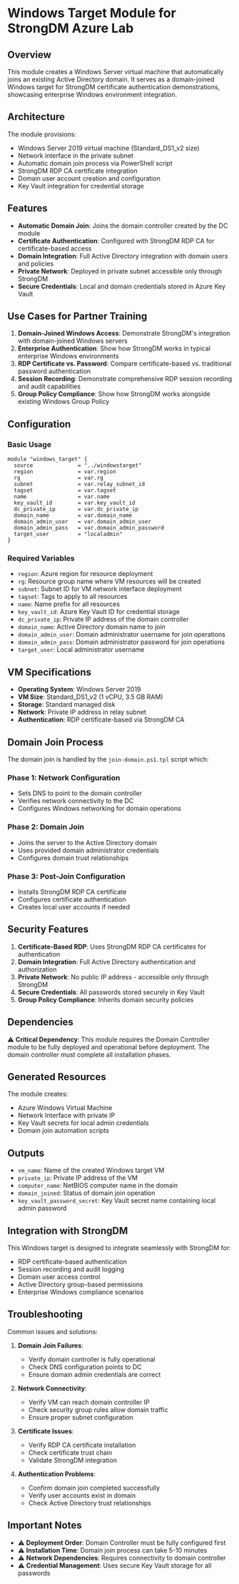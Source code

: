 # Windows Target Module for StrongDM Azure Lab

## Overview

This module creates a Windows Server virtual machine that automatically joins an existing Active Directory domain. It serves as a domain-joined Windows target for StrongDM certificate authentication demonstrations, showcasing enterprise Windows environment integration.

## Architecture

The module provisions:
- Windows Server 2019 virtual machine (Standard_DS1_v2 size)
- Network interface in the private subnet
- Automatic domain join process via PowerShell script
- StrongDM RDP CA certificate integration
- Domain user account creation and configuration
- Key Vault integration for credential storage

## Features

- **Automatic Domain Join**: Joins the domain controller created by the DC module
- **Certificate Authentication**: Configured with StrongDM RDP CA for certificate-based access
- **Domain Integration**: Full Active Directory integration with domain users and policies
- **Private Network**: Deployed in private subnet accessible only through StrongDM
- **Secure Credentials**: Local and domain credentials stored in Azure Key Vault

## Use Cases for Partner Training

1. **Domain-Joined Windows Access**: Demonstrate StrongDM's integration with domain-joined Windows servers
2. **Enterprise Authentication**: Show how StrongDM works in typical enterprise Windows environments
3. **RDP Certificate vs. Password**: Compare certificate-based vs. traditional password authentication
4. **Session Recording**: Demonstrate comprehensive RDP session recording and audit capabilities
5. **Group Policy Compliance**: Show how StrongDM works alongside existing Windows Group Policy

## Configuration

### Basic Usage

```hcl
module "windows_target" {
  source              = "../windowstarget"
  region              = var.region
  rg                  = var.rg
  subnet              = var.relay_subnet_id
  tagset              = var.tagset
  name                = var.name
  key_vault_id        = var.key_vault_id
  dc_private_ip       = var.dc_private_ip
  domain_name         = var.domain_name
  domain_admin_user   = var.domain_admin_user
  domain_admin_pass   = var.domain_admin_password
  target_user         = "localadmin"
}
```

### Required Variables

- `region`: Azure region for resource deployment
- `rg`: Resource group name where VM resources will be created
- `subnet`: Subnet ID for VM network interface deployment
- `tagset`: Tags to apply to all resources
- `name`: Name prefix for all resources
- `key_vault_id`: Azure Key Vault ID for credential storage
- `dc_private_ip`: Private IP address of the domain controller
- `domain_name`: Active Directory domain name to join
- `domain_admin_user`: Domain administrator username for join operations
- `domain_admin_pass`: Domain administrator password for join operations
- `target_user`: Local administrator username

## VM Specifications

- **Operating System**: Windows Server 2019
- **VM Size**: Standard_DS1_v2 (1 vCPU, 3.5 GB RAM)
- **Storage**: Standard managed disk
- **Network**: Private IP address in relay subnet
- **Authentication**: RDP certificate-based via StrongDM CA

## Domain Join Process

The domain join is handled by the `join-domain.ps1.tpl` script which:

### Phase 1: Network Configuration
- Sets DNS to point to the domain controller
- Verifies network connectivity to the DC
- Configures Windows networking for domain operations

### Phase 2: Domain Join
- Joins the server to the Active Directory domain
- Uses provided domain administrator credentials
- Configures domain trust relationships

### Phase 3: Post-Join Configuration
- Installs StrongDM RDP CA certificate
- Configures certificate authentication
- Creates local user accounts if needed

## Security Features

1. **Certificate-Based RDP**: Uses StrongDM RDP CA certificates for authentication
2. **Domain Integration**: Full Active Directory authentication and authorization
3. **Private Network**: No public IP address - accessible only through StrongDM
4. **Secure Credentials**: All passwords stored securely in Key Vault
5. **Group Policy Compliance**: Inherits domain security policies

## Dependencies

⚠️ **Critical Dependency**: This module requires the Domain Controller module to be fully deployed and operational before deployment. The domain controller must complete all installation phases.

## Generated Resources

The module creates:
- Azure Windows Virtual Machine
- Network Interface with private IP
- Key Vault secrets for local admin credentials
- Domain join automation scripts

## Outputs

- `vm_name`: Name of the created Windows target VM
- `private_ip`: Private IP address of the VM
- `computer_name`: NetBIOS computer name in the domain
- `domain_joined`: Status of domain join operation
- `key_vault_password_secret`: Key Vault secret name containing local admin password

## Integration with StrongDM

This Windows target is designed to integrate seamlessly with StrongDM for:
- RDP certificate-based authentication
- Session recording and audit logging
- Domain user access control
- Active Directory group-based permissions
- Enterprise Windows compliance scenarios

## Troubleshooting

Common issues and solutions:

1. **Domain Join Failures**: 
   - Verify domain controller is fully operational
   - Check DNS configuration points to DC
   - Ensure domain admin credentials are correct

2. **Network Connectivity**: 
   - Verify VM can reach domain controller IP
   - Check security group rules allow domain traffic
   - Ensure proper subnet configuration

3. **Certificate Issues**: 
   - Verify RDP CA certificate installation
   - Check certificate trust chain
   - Validate StrongDM integration

4. **Authentication Problems**:
   - Confirm domain join completed successfully
   - Verify user accounts exist in domain
   - Check Active Directory trust relationships

## Important Notes

- ⚠️ **Deployment Order**: Domain Controller must be fully configured first
- ⚠️ **Installation Time**: Domain join process can take 5-10 minutes
- ⚠️ **Network Dependencies**: Requires connectivity to domain controller
- ⚠️ **Credential Management**: Uses secure Key Vault storage for all passwords
